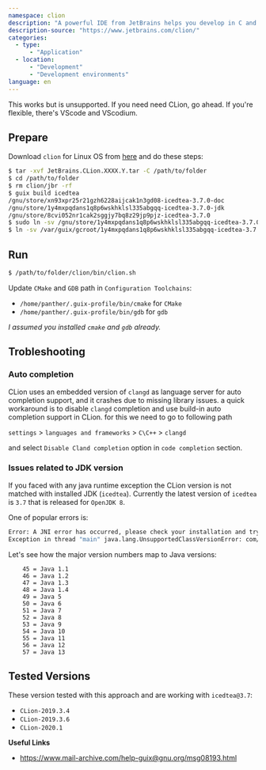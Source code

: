 ```yaml
---
namespace: clion
description: "A powerful IDE from JetBrains helps you develop in C and C++ on Linux, macOS"
description-source: "https://www.jetbrains.com/clion/"
categories:
  - type:
      - "Application"
  - location:
      - "Development"
      - "Development environments"
language: en
---
```


This works but is unsupported. If you need need CLion, go ahead. If you're flexible, there's VScode and VScodium.

## Prepare

Download `clion` for Linux OS from [here](https://www.jetbrains.com/clion/download/other.html) and do these steps:

```bash
$ tar -xvf JetBrains.CLion.XXXX.Y.tar -C /path/to/folder
$ cd /path/to/folder
$ rm clion/jbr -rf
$ guix build icedtea
/gnu/store/xn93xpr25r21gzh6228aijcak1n3gd08-icedtea-3.7.0-doc
/gnu/store/1y4mxpqdans1q8p6wskhklsl335abgqq-icedtea-3.7.0-jdk
/gnu/store/8cvi052nr1cak2sggjy7bq8z29jp9pjz-icedtea-3.7.0
$ sudo ln -sv /gnu/store/1y4mxpqdans1q8p6wskhklsl335abgqq-icedtea-3.7.0-jdk /var/guix/gcroots
$ ln -sv /var/guix/gcroot/1y4mxpqdans1q8p6wskhklsl335abgqq-icedtea-3.7.0-jdk /path/to/folder/clion/jbr
```

## Run

```bash
$ /path/to/folder/clion/bin/clion.sh
```

Update `CMake` and `GDB` path in `Configuration Toolchains`:

- `/home/panther/.guix-profile/bin/cmake` for `CMake`
- `/home/panther/.guix-profile/bin/gdb` for `gdb`

_I assumed you installed `cmake` and `gdb` already._

## Trobleshooting

### Auto completion

CLion uses an embedded version of `clangd` as language server for auto completion support, and it crashes due to missing library issues. a quick workaround is to disable `clangd` completion and use build-in auto completion support in CLion. for this we need to go to following path

`settings` > `languages and frameworks` > `C\C++` > `clangd`

and select `Disable Cland completion` option in `code completion` section.

<!-- the other option is to find a solution to use guix provided version of clangd, located in `extra` output of `clang` package. -->

### Issues related to JDK version

If you faced with any java runtime exception the CLion version is not matched with installed JDK (`icedtea`). Currently the latest version of `icedtea` is `3.7` that is released for `OpenJDK 8`.

One of popular errors is:

```bash
Error: A JNI error has occurred, please check your installation and try again
Exception in thread "main" java.lang.UnsupportedClassVersionError: com/intellij/idea/Main has been compiled by a more recent version of the Java Runtime (class file version 55.0), this version of the Java Runtime only recognizes class file versions up to 52.0
```

Let's see how the major version numbers map to Java versions:

```
    45 = Java 1.1
    46 = Java 1.2
    47 = Java 1.3
    48 = Java 1.4
    49 = Java 5
    50 = Java 6
    51 = Java 7
    52 = Java 8
    53 = Java 9
    54 = Java 10
    55 = Java 11
    56 = Java 12
    57 = Java 13
```

## Tested Versions

These version tested with this approach and are working with `icedtea@3.7`:

- `CLion-2019.3.4`
- `CLion-2019.3.6`
- `CLion-2020.1`

**Useful Links**

- https://www.mail-archive.com/help-guix@gnu.org/msg08193.html
